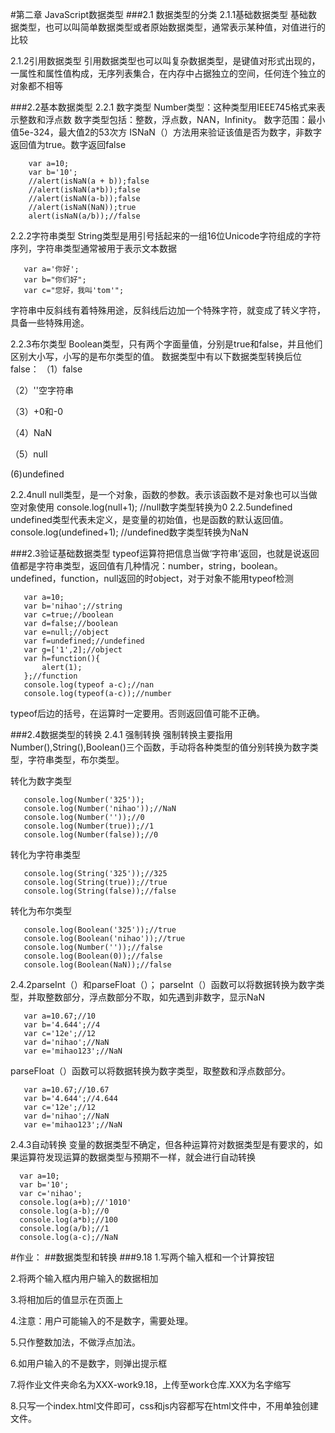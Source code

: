 #第二章 JavaScript数据类型
###2.1 数据类型的分类
2.1.1基础数据类型
基础数据类型，也可以叫简单数据类型或者原始数据类型，通常表示某种值，对值进行的比较

2.1.2引用数据类型
引用数据类型也可以叫复杂数据类型，是键值对形式出现的，一属性和属性值构成，无序列表集合，在内存中占据独立的空间，任何连个独立的对象都不相等

###2.2基本数据类型
2.2.1 数字类型
 Number类型：这种类型用IEEE745格式来表示整数和浮点数
数字类型包括：整数，浮点数，NAN，Infinity。
数字范围：最小值5e-324，最大值2的53次方
ISNaN（）方法用来验证该值是否为数字，非数字返回值为true。数字返回false

        var a=10;
        var b='10';
        //alert(isNaN(a + b));false
        //alert(isNaN(a*b));false
        //alert(isNaN(a-b));false
        //alert(isNaN(NaN));true
        alert(isNaN(a/b));//false

2.2.2字符串类型
String类型是用引号括起来的一组16位Unicode字符组成的字符序列，字符串类型通常被用于表示文本数据

       var a='你好';
       var b="你们好";
       var c="您好，我叫'tom'";

字符串中反斜线有着特殊用途，反斜线后边加一个特殊字符，就变成了转义字符，具备一些特殊用途。

2.2.3布尔类型
Boolean类型，只有两个字面量值，分别是true和false，并且他们区别大小写，小写的是布尔类型的值。
数据类型中有以下数据类型转换后位false：
（1）false

（2）''空字符串

（3）+0和-0

（4）NaN

（5）null

 (6)undefined

2.2.4null
null类型，是一个对象，函数的参数。表示该函数不是对象也可以当做空对象使用
       console.log(null+1);
       //null数字类型转换为0
2.2.5undefined
undefined类型代表未定义，是变量的初始值，也是函数的默认返回值。
       console.log(undefined+1);
       //undefined数字类型转换为NaN

###2.3验证基础数据类型
typeof运算符把信息当做‘字符串’返回，也就是说返回值都是字符串类型，返回值有几种情况：number，string，boolean。undefined，function，null返回的时object，对于对象不能用typeof检测

       var a=10;
       var b='nihao';//string
       var c=true;//boolean
       var d=false;//boolean
       var e=null;//object
       var f=undefined;//undefined
       var g=['1',2];//object
       var h=function(){
           alert(1);
       };//function
       console.log(typeof a-c);//nan
       console.log(typeof(a-c));//number

typeof后边的括号，在运算时一定要用。否则返回值可能不正确。

###2.4数据类型的转换
2.4.1 强制转换
强制转换主要指用Number(),String(),Boolean()三个函数，手动将各种类型的值分别转换为数字类型，字符串类型，布尔类型。

转化为数字类型

       console.log(Number('325'));
       console.log(Number('nihao'));//NaN
       console.log(Number(''));//0
       console.log(Number(true));//1
       console.log(Number(false));//0
转化为字符串类型

       console.log(String('325'));//325
       console.log(String(true));//true
       console.log(String(false));//false
转化为布尔类型

       console.log(Boolean('325'));//true
       console.log(Boolean('nihao'));//true
       console.log(Number(''));//false
       console.log(Boolean(0));//false
       console.log(Boolean(NaN));//false

2.4.2parseInt（）和parseFloat（）；
parseInt（）函数可以将数据转换为数字类型，并取整数部分，浮点数部分不取，如先遇到非数字，显示NaN

       var a=10.67;//10
       var b='4.644';//4
       var c='12e';//12
       var d='nihao';//NaN
       var e='mihao123';//NaN

parseFloat（）函数可以将数据转换为数字类型，取整数和浮点数部分。

       var a=10.67;//10.67
       var b='4.644';//4.644
       var c='12e';//12
       var d='nihao';//NaN
       var e='mihao123';//NaN

2.4.3自动转换
变量的数据类型不确定，但各种运算符对数据类型是有要求的，如果运算符发现运算的数据类型与预期不一样，就会进行自动转换

      var a=10;
      var b='10';
      var c='nihao';
      console.log(a+b);//'1010'
      console.log(a-b);//0
      console.log(a*b);//100      
      console.log(a/b);//1
      console.log(a-c);//NaN


#作业：
##数据类型和转换
###9.18
1.写两个输入框和一个计算按钮

2.将两个输入框内用户输入的数据相加

3.将相加后的值显示在页面上

4.注意：用户可能输入的不是数字，需要处理。

5.只作整数加法，不做浮点加法。

6.如用户输入的不是数字，则弹出提示框

7.将作业文件夹命名为XXX-work9.18，上传至work仓库.XXX为名字缩写

8.只写一个index.html文件即可，css和js内容都写在html文件中，不用单独创建文件。




